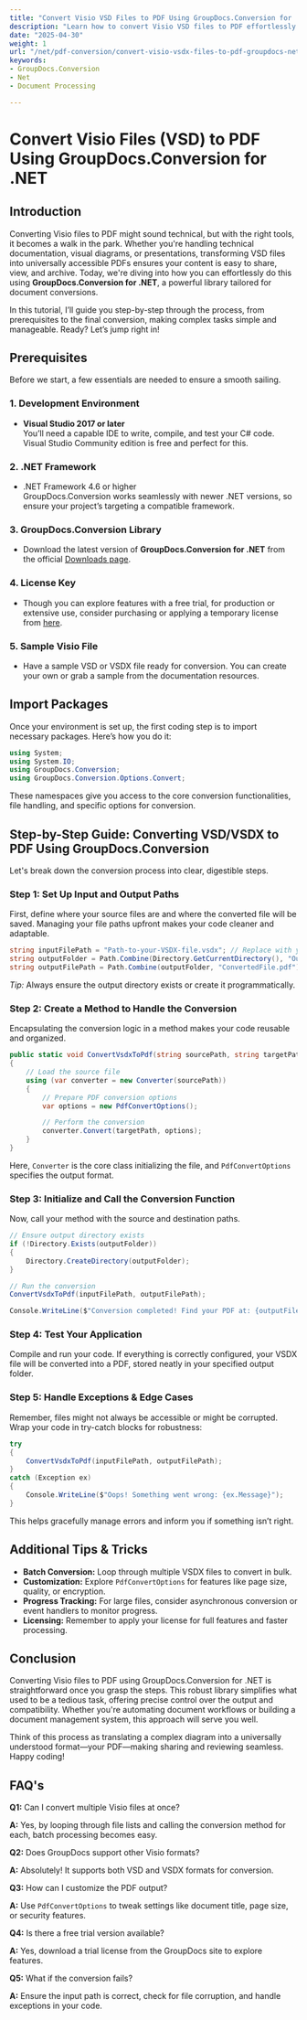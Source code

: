 ```yaml
---
title: "Convert Visio VSD Files to PDF Using GroupDocs.Conversion for .NET&#58; A Comprehensive Guide"
description: "Learn how to convert Visio VSD files to PDF effortlessly using GroupDocs.Conversion for .NET. This guide covers installation, setup, and practical use cases."
date: "2025-04-30"
weight: 1
url: "/net/pdf-conversion/convert-visio-vsdx-files-to-pdf-groupdocs-net/"
keywords:
- GroupDocs.Conversion
- Net
- Document Processing

---
```



# Convert Visio Files (VSD) to PDF Using GroupDocs.Conversion for .NET

## Introduction

Converting Visio files to PDF might sound technical, but with the right tools, it becomes a walk in the park. Whether you're handling technical documentation, visual diagrams, or presentations, transforming VSD files into universally accessible PDFs ensures your content is easy to share, view, and archive. Today, we're diving into how you can effortlessly do this using **GroupDocs.Conversion for .NET**, a powerful library tailored for document conversions.

In this tutorial, I’ll guide you step-by-step through the process, from prerequisites to the final conversion, making complex tasks simple and manageable. Ready? Let’s jump right in!

## Prerequisites

Before we start, a few essentials are needed to ensure a smooth sailing.

### 1. Development Environment

- **Visual Studio 2017 or later**  
You’ll need a capable IDE to write, compile, and test your C# code. Visual Studio Community edition is free and perfect for this.

### 2. .NET Framework

- .NET Framework 4.6 or higher  
GroupDocs.Conversion works seamlessly with newer .NET versions, so ensure your project’s targeting a compatible framework.

### 3. GroupDocs.Conversion Library

- Download the latest version of **GroupDocs.Conversion for .NET** from the official [Downloads page](https://releases.groupdocs.com/conversion/net/).

### 4. License Key

- Though you can explore features with a free trial, for production or extensive use, consider purchasing or applying a temporary license from [here](https://purchase.groupdocs.com/temporary-license/).

### 5. Sample Visio File

- Have a sample VSD or VSDX file ready for conversion. You can create your own or grab a sample from the documentation resources.

## Import Packages

Once your environment is set up, the first coding step is to import necessary packages. Here’s how you do it:

```csharp
using System;
using System.IO;
using GroupDocs.Conversion;
using GroupDocs.Conversion.Options.Convert;
```

These namespaces give you access to the core conversion functionalities, file handling, and specific options for conversion.

## Step-by-Step Guide: Converting VSD/VSDX to PDF Using GroupDocs.Conversion

Let's break down the conversion process into clear, digestible steps.

### Step 1: Set Up Input and Output Paths

First, define where your source files are and where the converted file will be saved. Managing your file paths upfront makes your code cleaner and adaptable.

```csharp
string inputFilePath = "Path-to-your-VSDX-file.vsdx"; // Replace with your actual file path
string outputFolder = Path.Combine(Directory.GetCurrentDirectory(), "Output");
string outputFilePath = Path.Combine(outputFolder, "ConvertedFile.pdf");
```

*Tip:* Always ensure the output directory exists or create it programmatically.

### Step 2: Create a Method to Handle the Conversion

Encapsulating the conversion logic in a method makes your code reusable and organized.

```csharp
public static void ConvertVsdxToPdf(string sourcePath, string targetPath)
{
    // Load the source file
    using (var converter = new Converter(sourcePath))
    {
        // Prepare PDF conversion options
        var options = new PdfConvertOptions();

        // Perform the conversion
        converter.Convert(targetPath, options);
    }
}
```

Here, `Converter` is the core class initializing the file, and `PdfConvertOptions` specifies the output format.

### Step 3: Initialize and Call the Conversion Function

Now, call your method with the source and destination paths.

```csharp
// Ensure output directory exists
if (!Directory.Exists(outputFolder))
{
    Directory.CreateDirectory(outputFolder);
}

// Run the conversion
ConvertVsdxToPdf(inputFilePath, outputFilePath);

Console.WriteLine($"Conversion completed! Find your PDF at: {outputFilePath}");
```

### Step 4: Test Your Application

Compile and run your code. If everything is correctly configured, your VSDX file will be converted into a PDF, stored neatly in your specified output folder.

### Step 5: Handle Exceptions & Edge Cases

Remember, files might not always be accessible or might be corrupted. Wrap your code in try-catch blocks for robustness:

```csharp
try
{
    ConvertVsdxToPdf(inputFilePath, outputFilePath);
}
catch (Exception ex)
{
    Console.WriteLine($"Oops! Something went wrong: {ex.Message}");
}
```

This helps gracefully manage errors and inform you if something isn’t right.

## Additional Tips & Tricks

- **Batch Conversion:** Loop through multiple VSDX files to convert in bulk.
- **Customization:** Explore `PdfConvertOptions` for features like page size, quality, or encryption.
- **Progress Tracking:** For large files, consider asynchronous conversion or event handlers to monitor progress.
- **Licensing:** Remember to apply your license for full features and faster processing.

## Conclusion

Converting Visio files to PDF using GroupDocs.Conversion for .NET is straightforward once you grasp the steps. This robust library simplifies what used to be a tedious task, offering precise control over the output and compatibility. Whether you're automating document workflows or building a document management system, this approach will serve you well.

Think of this process as translating a complex diagram into a universally understood format—your PDF—making sharing and reviewing seamless. Happy coding!

## FAQ's

**Q1:** Can I convert multiple Visio files at once?  

**A:** Yes, by looping through file lists and calling the conversion method for each, batch processing becomes easy.

**Q2:** Does GroupDocs support other Visio formats?  

**A:** Absolutely! It supports both VSD and VSDX formats for conversion.

**Q3:** How can I customize the PDF output?  

**A:** Use `PdfConvertOptions` to tweak settings like document title, page size, or security features.

**Q4:** Is there a free trial version available?  

**A:** Yes, download a trial license from the GroupDocs site to explore features.

**Q5:** What if the conversion fails?  

**A:** Ensure the input path is correct, check for file corruption, and handle exceptions in your code.
